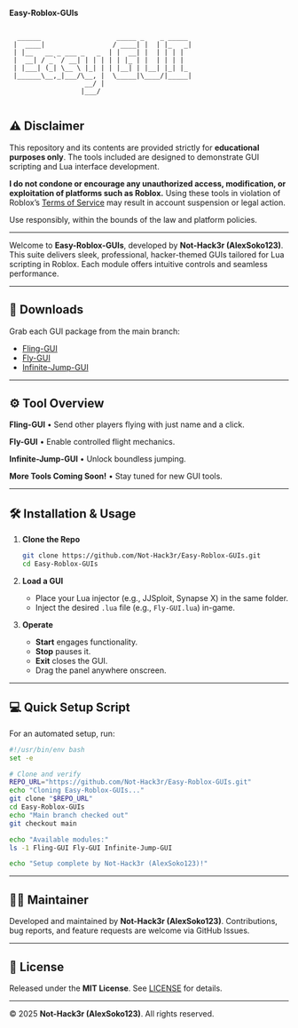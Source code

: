 **Easy-Roblox-GUIs**

```

  ______                   _____ _    _ _____ 
 |  ____|                 / ____| |  | |_   _|
 | |__   __ _ ___ _   _  | |  __| |  | | | |  
 |  __| / _` / __| | | | | | |_ | |  | | | |  
 | |___| (_| \__ \ |_| | | |__| | |__| |_| |_ 
 |______\__,_|___/\__, |  \_____|\____/|_____|
                   __/ |                      
                  |___/                       
                   
```

## ⚠️ Disclaimer

This repository and its contents are provided strictly for **educational purposes only**. The tools included are designed to demonstrate GUI scripting and Lua interface development.

**I do not condone or encourage any unauthorized access, modification, or exploitation of platforms such as Roblox.** Using these tools in violation of Roblox’s [Terms of Service](https://en.help.roblox.com/hc/en-us/articles/203313410-Roblox-Terms-of-Use) may result in account suspension or legal action.

Use responsibly, within the bounds of the law and platform policies.

---

Welcome to **Easy-Roblox-GUIs**, developed by **Not-Hack3r (AlexSoko123)**. This suite delivers sleek, professional, hacker-themed GUIs tailored for Lua scripting in Roblox. Each module offers intuitive controls and seamless performance.

---

## 🔗 Downloads

Grab each GUI package from the main branch:

* [Fling-GUI](./Fling-GUI)
* [Fly-GUI](./Fly-GUI)
* [Infinite-Jump-GUI](./Infinite-Jump-GUI)

---

## ⚙️ Tool Overview

**Fling-GUI** • Send other players flying with just name and a click.

**Fly-GUI** • Enable controlled flight mechanics.

**Infinite-Jump-GUI** • Unlock boundless jumping.

**More Tools Coming Soon!** • Stay tuned for new GUI tools.

---

## 🛠 Installation & Usage

1. **Clone the Repo**

   ```bash
   git clone https://github.com/Not-Hack3r/Easy-Roblox-GUIs.git
   cd Easy-Roblox-GUIs
   ```

2. **Load a GUI**

   * Place your Lua injector (e.g., JJSploit, Synapse X) in the same folder.
   * Inject the desired `.lua` file (e.g., `Fly-GUI.lua`) in-game.

3. **Operate**

   * **Start** engages functionality.
   * **Stop** pauses it.
   * **Exit** closes the GUI.
   * Drag the panel anywhere onscreen.

---

## 💻 Quick Setup Script

For an automated setup, run:

```bash
#!/usr/bin/env bash
set -e

# Clone and verify
REPO_URL="https://github.com/Not-Hack3r/Easy-Roblox-GUIs.git"
echo "Cloning Easy-Roblox-GUIs..."
git clone "$REPO_URL"
cd Easy-Roblox-GUIs
echo "Main branch checked out"
git checkout main

echo "Available modules:"
ls -1 Fling-GUI Fly-GUI Infinite-Jump-GUI

echo "Setup complete by Not-Hack3r (AlexSoko123)!"
```

---

## 🧑‍💻 Maintainer

Developed and maintained by **Not-Hack3r (AlexSoko123)**. Contributions, bug reports, and feature requests are welcome via GitHub Issues.

---

## 📜 License

Released under the **MIT License**. See [LICENSE](./LICENSE) for details.

---

© 2025 **Not-Hack3r (AlexSoko123)**. All rights reserved.
